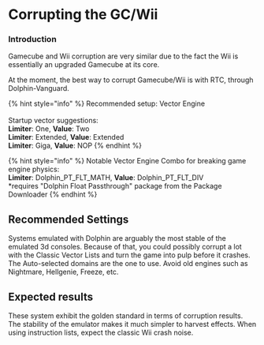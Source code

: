 # Corrupting the GC/Wii

### Introduction

Gamecube and Wii corruption are very similar due to the fact the Wii is essentially an upgraded Gamecube at its core.

At the moment, the best way to corrupt Gamecube/Wii is with RTC, through Dolphin-Vanguard.

{% hint style="info" %}
Recommended setup: Vector Engine \
\
Startup vector suggestions:\
**Limiter**: One, **Value**: Two\
**Limiter**: Extended, **Value**: Extended\
**Limiter**: Giga, **Value**: NOP
{% endhint %}

{% hint style="info" %}
Notable Vector Engine Combo for breaking game engine physics:\
**Limiter**: Dolphin\_PT\_FLT\_MATH, **Value**: Dolphin\_PT\_FLT\_DIV\
\*requires "Dolphin Float Passthrough" package from the Package Downloader
{% endhint %}

## Recommended Settings

Systems emulated with Dolphin are arguably the most stable of the emulated 3d consoles. Because of that, you could possibly corrupt a lot with the Classic Vector Lists and turn the game into pulp before it crashes. The Auto-selected domains are the one to use. Avoid old engines such as Nightmare, Hellgenie, Freeze, etc.

## Expected results

These system exhibit the golden standard in terms of corruption results. The stability of the emulator makes it much simpler to harvest effects. When using instruction lists, expect the classic Wii crash noise.

